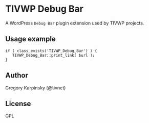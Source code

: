 # TIVWP Debug Bar

A WordPress `Debug Bar` plugin extension used by TIVWP projects.

## Usage example
	if ( class_exists('TIVWP_Debug_Bar') ) {
	   TIVWP_Debug_Bar::print_link( $url );
	}


## Author
Gregory Karpinsky (@tivnet)

## License
GPL
